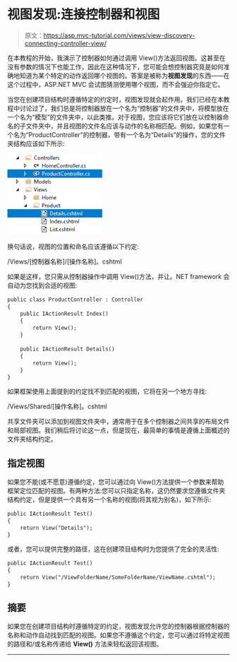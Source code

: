 # 视图发现:连接控制器和视图

> 原文：<https://asp.mvc-tutorial.com/views/view-discovery-connecting-controller-view/>

在本教程的开始，我演示了控制器如何通过调用 View()方法返回视图。这甚至在没有参数的情况下也能工作，因此在这种情况下，您可能会想控制器究竟是如何准确地知道为某个特定的动作返回哪个视图的。答案是被称为**视图发现**的东西——在这个过程中，ASP.NET MVC 会试图猜测使用哪个视图，而不会强迫你指定它。

当您在创建项目结构时遵循特定的约定时，视图发现就会起作用。我们已经在本教程中讨论过了，我们总是将控制器放在一个名为“控制器”的文件夹中，将模型放在一个名为“模型”的文件夹中，以此类推。对于视图，您应该将它们放在以控制器命名的子文件夹中，并且视图的文件名应该与动作的名称相匹配。例如，如果您有一个名为“ProductController”的控制器，带有一个名为“Details”的操作，您的文件夹结构应该如下所示:

![](img/9b42c0ebd430edd69bf07248a7e4e20d.png "Folder Structure - View Discovery")

换句话说，视图的位置和命名应该遵循以下约定:

/Views/[控制器名称]/[操作名称]。cshtml

如果是这样，您只需从控制器操作中调用 View()方法，并让。NET framework 会自动为您找到合适的视图:

<input type="hidden" name="IL_IN_ARTICLE">

```
public class ProductController : Controller
{
    public IActionResult Index()
    {
        return View();
    }

    public IActionResult Details()
    {
        return View();
    }
}
```

如果框架使用上面提到的约定找不到匹配的视图，它将在另一个地方寻找:

/Views/Shared/[操作名称]。cshtml

共享文件夹可以添加到视图文件夹中，通常用于在多个控制器之间共享的布局文件和局部视图。我们稍后将讨论这一点，但是现在，最简单的事情是遵循上面概述的文件夹结构约定。

## 指定视图

如果您不能(或不愿意)遵循约定，您可以通过向 View()方法提供一个参数来帮助框架定位匹配的视图。有两种方法:您可以只指定名称，这仍然要求您遵循文件夹结构约定，但是提供一个具有另一个名称的视图(将其视为别名)，如下所示:

```
public IActionResult Test()
{
    return View("Details");
}
```

或者，您可以提供完整的路径，这在创建项目结构时为您提供了完全的灵活性:

```
public IActionResult Test()
{
    return View("/ViewFolderName/SomeFolderName/ViewName.cshtml");
}
```

## 摘要

如果您在创建项目结构时遵循特定的约定，视图发现允许您的控制器根据控制器的名称和动作自动找到匹配的视图。如果您不遵循这个约定，您可以通过将特定视图的路径和/或名称传递给 **View()** 方法来轻松返回该视图。

* * *